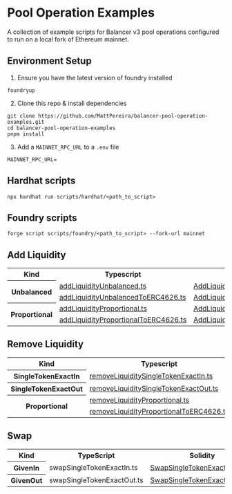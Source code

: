 # Pool Operation Examples

A collection of example scripts for Balancer v3 pool operations configured to run on a local fork of Ethereum mainnet.

## Environment Setup

1. Ensure you have the latest version of foundry installed

```
foundryup
```

2. Clone this repo & install dependencies

```
git clone https://github.com/MattPereira/balancer-pool-operation-examples.git
cd balancer-pool-operation-examples
pnpm install
```

3. Add a `MAINNET_RPC_URL` to a `.env` file

```
MAINNET_RPC_URL=
```

## Hardhat scripts

```
npx hardhat run scripts/hardhat/<path_to_script>
```

## Foundry scripts

```
forge script scripts/foundry/<path_to_script> --fork-url mainnet
```

## Add Liquidity

<table>
  <tr>
    <th>Kind</th>
    <th>Typescript</th>
    <th>Solidity</th>
  </tr>
  <tr>
    <th rowspan="2">Unbalanced</th>
    <td><a href="scripts/hardhat/add-liquidity/addLiquidityUnbalanced.ts">addLiquidityUnbalanced.ts</a></td>
    <td><a href="scripts/foundry/add-liquidity/AddLiquidityUnbalanced.s.sol">AddLiquidityUnbalanced.s.sol</a></td>
  </tr>
  <tr>
    <td><a href="scripts/hardhat/add-liquidity/addLiquidityUnbalancedToERC4626.ts">addLiquidityUnbalancedToERC4626.ts</a></td>
    <td><a href="scripts/foundry/add-liquidity/addLiquidityUnbalancedToERC4626.s.sol">AddLiquidityUnbalancedToERC4626.s.sol</a></td>
  </tr>
    <tr>
    <th rowspan="2">Proportional</th>
    <td><a href="scripts/hardhat/add-liquidity/addLiquidityProportional.ts">addLiquidityProportional.ts</a></td>
    <td><a href="scripts/foundry/add-liquidity/AddLiquidityProportional.s.sol">AddLiquidityProportional.s.sol</a></td>
  </tr>
  <tr>
    <td><a href="scripts/hardhat/add-liquidity/addLiquidityProportionalToERC4626.ts">addLiquidityProportionalToERC4626.ts</a></td>
    <td><a href="scripts/foundry/add-liquidity/AddLiquidityProportionalToERC4626.s.sol">AddLiquidityProportionalToERC4626.s.sol</a></td>
  </tr>
</table>

## Remove Liquidity

<table>
  <tr>
    <th>Kind</th>
    <th>Typescript</th>
    <th>Solidity</th>
  </tr>
  <tr>
    <th>SingleTokenExactIn</th>
    <td><a href="scripts/hardhat/remove-liquidity/removeLiquiditySingleTokenExactIn.ts">removeLiquiditySingleTokenExactIn.ts</a></td>
    <td><a href="scripts/foundry/remove-liquidity/RemoveLiquiditySingleTokenExactIn.s.sol">RemoveLiquiditySingleTokenExactIn.s.sol</a></td>
  </tr>
    <tr>
    <th>SingleTokenExactOut</th>
    <td><a href="scripts/hardhat/remove-liquidity/removeLiquiditySingleTokenExactOut.ts">removeLiquiditySingleTokenExactOut.ts</a></td>
    <td><a href="scripts/foundry/remove-liquidity/RemoveLiquiditySingleTokenExactOut.s.sol">RemoveLiquiditySingleTokenExactOut.s.sol</a></td>
  </tr>
    <tr>
    <th rowspan="2">Proportional</th>
    <td><a href="scripts/hardhat/remove-liquidity/removeLiquidityProportional.ts">removeLiquidityProportional.ts</a></td>
    <td><a href="scripts/foundry/remove-liquidity/RemoveLiquidityProportional.s.sol">RemoveLiquidityProportional.s.sol</a></td>
  </tr>
  <tr>
    <td><a href="scripts/hardhat/remove-liquidity/removeLiquidityProportionalToERC4626.ts">removeLiquidityProportionalToERC4626.ts</a></td>
    <td><a href="scripts/foundry/remove-liquidity/RemoveLiquidityProportionalToERC4626.s.sol">RemoveLiquidityProportionalToERC4626.s.sol</a></td>
  </tr>
</table>

## Swap

<table>
  <tr>
    <th>Kind</th>
    <th>TypeScript</th>
    <th>Solidity</th>
  </tr>
  <tr>
    <th>GivenIn</th>
    <td>swapSingleTokenExactIn.ts</td>
    <td><a href="scripts/foundry/swap/SwapSingleTokenExactIn.s.sol">SwapSingleTokenExactIn.s.sol</a></td>
  </tr>
  <tr>
    <th>GivenOut</th>
    <td>swapSingleTokenExactOut.ts</td>
    <td><a href="scripts/foundry/swap/SwapSingleTokenExactOut.s.sol">SwapSingleTokenExactOut.s.sol</a></td>

</table>
